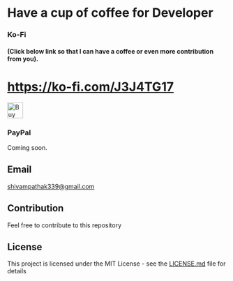 # Have a cup of coffee for Developer
### Ko-Fi
#### (Click below link so that I can have a coffee or even more contribution from you).
# https://ko-fi.com/J3J4TG17

<a href='https://ko-fi.com/J3J4TG17' target='_blank'><img height='36' style='border:0px;height:36px;' src='https://az743702.vo.msecnd.net/cdn/kofi2.png?v=2' border='0' alt='Buy Me a Coffee at ko-fi.com' /></a>

### PayPal
Coming soon.

## Email
shivampathak339@gmail.com

## Contribution
Feel free to contribute to this repository


## License

This project is licensed under the MIT License - see the [LICENSE.md](LICENSE.md) file for details
